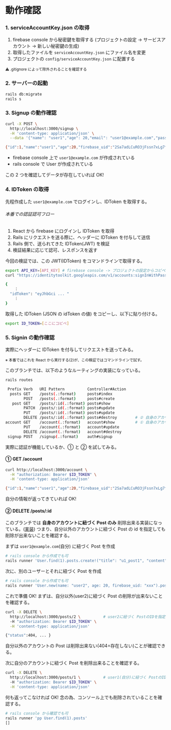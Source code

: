 # 動作確認

### 1. serviceAccountKey.json の取得

1. firebase console から秘密鍵を取得する (プロジェクトの設定 -> サービスアカウント -> 新しい秘密鍵の生成)
2. 取得したファイルを `serviceAccountKey.json` にファイル名を変更
3. プロジェクトの `config/serviceAccountKey.json` に配置する

<small>⚠️ .gitignore によって除外されることを確認する</small>

### 2. サーバーの起動

```sh
rails db:migrate
rails s
```

### 3. Signup の動作確認

```sh
curl -X POST \
  http://localhost:3000/signup \
  -H 'content-type: application/json' \
  --data '{"name": "user1","age": 20,"email": "user1@example.com","password": "password"}'

{"id":1,"name":"user1","age":20,"firebase_uid":"2Sa7adLCuRO3jFssn7xLg7f4aWf1","created_at":"2022-07-23T20:49:39.328Z","updated_at":"2022-07-23T20:49:39.328Z","email":"user1@example.com"}%
```

- firebase console 上で `user1@example.com` が作成されている
- rails console で User が作成されている

この 2 つを確認してデータが存在していれば OK!

### 4. IDToken の取得

先程作成した `user1@example.com` でログインし、IDToken を取得する。

###### 本番での認証認可フロー

1. React から firebase にログインし IDToken を取得
2. Rails にリクエストを送る際に、ヘッダーに IDToken を付与して送信
3. Rails 側で、送られてきた IDToken(JWT) を検証
4. 検証結果に応じて認可、レスポンスを返す

今回の検証では、この JWT(IDToken) をコマンドラインで取得する。

```sh
export API_KEY=[API_KEY] # firebase console -> プロジェクトの設定からコピペ
curl "https://identitytoolkit.googleapis.com/v1/accounts:signInWithPassword?key=$API_KEY" -H 'Content-Type: application/json' --data-binary '{"email":"user1@example.com","password":"password","returnSecureToken":true}'

{
    ︙
  "idToken": "eyJhbGci ... "
    ︙
}
```

取得した IDToken (JSON の idToken の値) をコピーし、以下に貼り付ける。

```sh
export ID_TOKEN=[ここにコピペ]
```

### 5. Signin の動作確認

実際にヘッダーに IDToken を付与してリクエストを送ってみる。

<small>※ 本番ではこれを React から実行する(2)が、この検証ではコマンドラインで試す。</small>

このブランチでは、以下のようなルーティングの実装になっている。

```sh
rails routes

 Prefix Verb   URI Pattern          Controller#Action
  posts GET    /posts(.:format)     posts#index
        POST   /posts(.:format)     posts#create
   post GET    /posts/:id(.:format) posts#show
        PATCH  /posts/:id(.:format) posts#update
        PUT    /posts/:id(.:format) posts#update
        DELETE /posts/:id(.:format) posts#destroy        # ② 自身のアカウントに紐づく Post を削除
account GET    /account(.:format)   account#show         # ① 自身のアカウント情報を取得
        PUT    /account(.:format)   account#update
        DELETE /account(.:format)   account#destroy
 signup POST   /signup(.:format)    auth#signup
```

実際に認証が機能しているか、① と ② を試してみる。

#### ① GET /account

```sh
curl http://localhost:3000/account \
  -H "authorization: Bearer $ID_TOKEN" \
  -H 'content-type: application/json'

{"id":1,"name":"user1","age":20,"firebase_uid":"2Sa7adLCuRO3jFssn7xLg7f4aWf1","created_at":"2022-07-23T20:49:39.328Z","updated_at":"2022-07-23T20:49:39.328Z","email":"user1@example.com"}%
```

自分の情報が返ってきていれば OK!

#### ② DELETE /posts/:id

このブランチでは **自身のアカウントに紐づく Post のみ** 削除出来る実装になっている。([実装](./app/controllers/posts_controller.rb))
つまり、自分以外のアカウントに紐づく Post の id を指定しても削除が出来ないことを確認する。

まずは `user1@example.com`(自分) に紐づく Post を作成

```sh
# rails console から作成でも可
rails runner 'User.find(1).posts.create!("title": "u1_post1", "content": "u1_post1")'
```

次に、別のユーザーとそれに紐づく Post を作成

```sh
# rails console から作成でも可
rails runner 'User.new(name: "user2", age: 20, firebase_uid: "xxx").posts.build(title: "u2_post1", content: "u2_post1").save!' # user2 の作成 & user2 に紐づく u2_post1 の作成
```

これで準備 OK!
まずは、自分以外(user2)に紐づく Post の削除が出来ないことを確認する。

```sh
curl -X DELETE \
  http://localhost:3000/posts/2 \          # user2に紐づく PostのIDを指定
  -H "authorization: Bearer $ID_TOKEN" \
  -H 'content-type: application/json'

{"status":404, ... }
```

自分以外のアカウントの Post は削除出来ない(404=存在しない)ことが確認できる。

次に自分のアカウントに紐づく Post を削除出来ることを確認する。

```sh
curl -X DELETE \
  http://localhost:3000/posts/1 \          # user1(自分)に紐づく PostのIDを指定
  -H "authorization: Bearer $ID_TOKEN" \
  -H 'content-type: application/json'

```

何も返ってこなければ OK!
念の為、コンソール上でも削除されていることを確認する。

```sh
# rails console から確認でも可
rails runner 'pp User.find(1).posts'
[]
```
